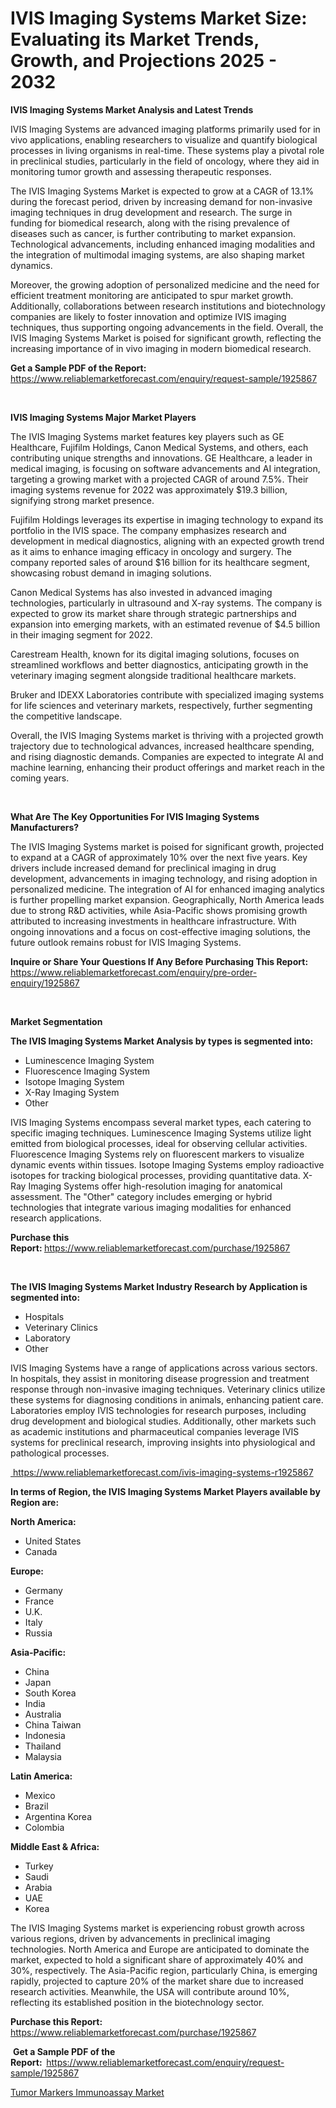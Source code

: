 <p><h1>IVIS Imaging Systems Market Size: Evaluating its Market Trends, Growth, and Projections 2025 - 2032</h1></p><p><strong>IVIS Imaging Systems Market Analysis and Latest Trends</strong></p>
<p><p>IVIS Imaging Systems are advanced imaging platforms primarily used for in vivo applications, enabling researchers to visualize and quantify biological processes in living organisms in real-time. These systems play a pivotal role in preclinical studies, particularly in the field of oncology, where they aid in monitoring tumor growth and assessing therapeutic responses.</p><p>The IVIS Imaging Systems Market is expected to grow at a CAGR of 13.1% during the forecast period, driven by increasing demand for non-invasive imaging techniques in drug development and research. The surge in funding for biomedical research, along with the rising prevalence of diseases such as cancer, is further contributing to market expansion. Technological advancements, including enhanced imaging modalities and the integration of multimodal imaging systems, are also shaping market dynamics. </p><p>Moreover, the growing adoption of personalized medicine and the need for efficient treatment monitoring are anticipated to spur market growth. Additionally, collaborations between research institutions and biotechnology companies are likely to foster innovation and optimize IVIS imaging techniques, thus supporting ongoing advancements in the field. Overall, the IVIS Imaging Systems Market is poised for significant growth, reflecting the increasing importance of in vivo imaging in modern biomedical research.</p></p>
<p><strong>Get a Sample PDF of the Report:&nbsp;</strong> <a href="https://www.reliablemarketforecast.com/enquiry/request-sample/1925867?utm_campaign=2750&utm_medium=2&utm_source=Github&utm_content=ia&utm_term=03032025&utm_id=ivis-imaging-systems">https://www.reliablemarketforecast.com/enquiry/request-sample/1925867</a></p>
<p>&nbsp;</p>
<p><strong>IVIS Imaging Systems Major Market Players</strong></p>
<p><p>The IVIS Imaging Systems market features key players such as GE Healthcare, Fujifilm Holdings, Canon Medical Systems, and others, each contributing unique strengths and innovations. GE Healthcare, a leader in medical imaging, is focusing on software advancements and AI integration, targeting a growing market with a projected CAGR of around 7.5%. Their imaging systems revenue for 2022 was approximately $19.3 billion, signifying strong market presence.</p><p>Fujifilm Holdings leverages its expertise in imaging technology to expand its portfolio in the IVIS space. The company emphasizes research and development in medical diagnostics, aligning with an expected growth trend as it aims to enhance imaging efficacy in oncology and surgery. The company reported sales of around $16 billion for its healthcare segment, showcasing robust demand in imaging solutions.</p><p>Canon Medical Systems has also invested in advanced imaging technologies, particularly in ultrasound and X-ray systems. The company is expected to grow its market share through strategic partnerships and expansion into emerging markets, with an estimated revenue of $4.5 billion in their imaging segment for 2022.</p><p>Carestream Health, known for its digital imaging solutions, focuses on streamlined workflows and better diagnostics, anticipating growth in the veterinary imaging segment alongside traditional healthcare markets. </p><p>Bruker and IDEXX Laboratories contribute with specialized imaging systems for life sciences and veterinary markets, respectively, further segmenting the competitive landscape.</p><p>Overall, the IVIS Imaging Systems market is thriving with a projected growth trajectory due to technological advances, increased healthcare spending, and rising diagnostic demands. Companies are expected to integrate AI and machine learning, enhancing their product offerings and market reach in the coming years.</p></p>
<p>&nbsp;</p>
<p><strong>What Are The Key Opportunities For IVIS Imaging Systems Manufacturers?</strong></p>
<p><p>The IVIS Imaging Systems market is poised for significant growth, projected to expand at a CAGR of approximately 10% over the next five years. Key drivers include increased demand for preclinical imaging in drug development, advancements in imaging technology, and rising adoption in personalized medicine. The integration of AI for enhanced imaging analytics is further propelling market expansion. Geographically, North America leads due to strong R&D activities, while Asia-Pacific shows promising growth attributed to increasing investments in healthcare infrastructure. With ongoing innovations and a focus on cost-effective imaging solutions, the future outlook remains robust for IVIS Imaging Systems.</p></p>
<p><strong>Inquire or Share Your Questions If Any Before Purchasing This Report:</strong> <a href="https://www.reliablemarketforecast.com/enquiry/pre-order-enquiry/1925867?utm_campaign=2750&utm_medium=2&utm_source=Github&utm_content=ia&utm_term=03032025&utm_id=ivis-imaging-systems">https://www.reliablemarketforecast.com/enquiry/pre-order-enquiry/1925867</a></p>
<p>&nbsp;</p>
<p><strong>Market Segmentation</strong></p>
<p><strong>The IVIS Imaging Systems Market Analysis by types is segmented into:</strong></p>
<p><ul><li>Luminescence Imaging System</li><li>Fluorescence Imaging System</li><li>Isotope Imaging System</li><li>X-Ray Imaging System</li><li>Other</li></ul></p>
<p><p>IVIS Imaging Systems encompass several market types, each catering to specific imaging techniques. Luminescence Imaging Systems utilize light emitted from biological processes, ideal for observing cellular activities. Fluorescence Imaging Systems rely on fluorescent markers to visualize dynamic events within tissues. Isotope Imaging Systems employ radioactive isotopes for tracking biological processes, providing quantitative data. X-Ray Imaging Systems offer high-resolution imaging for anatomical assessment. The "Other" category includes emerging or hybrid technologies that integrate various imaging modalities for enhanced research applications.</p></p>
<p><strong>Purchase this Report:&nbsp;</strong><a href="https://www.reliablemarketforecast.com/purchase/1925867?utm_campaign=2750&utm_medium=2&utm_source=Github&utm_content=ia&utm_term=03032025&utm_id=ivis-imaging-systems">https://www.reliablemarketforecast.com/purchase/1925867</a></p>
<p>&nbsp;</p>
<p><strong>The IVIS Imaging Systems Market Industry Research by Application is segmented into:</strong></p>
<p><ul><li>Hospitals</li><li>Veterinary Clinics</li><li>Laboratory</li><li>Other</li></ul></p>
<p><p>IVIS Imaging Systems have a range of applications across various sectors. In hospitals, they assist in monitoring disease progression and treatment response through non-invasive imaging techniques. Veterinary clinics utilize these systems for diagnosing conditions in animals, enhancing patient care. Laboratories employ IVIS technologies for research purposes, including drug development and biological studies. Additionally, other markets such as academic institutions and pharmaceutical companies leverage IVIS systems for preclinical research, improving insights into physiological and pathological processes.</p></p>
<p><a href="https://www.reliablemarketforecast.com/ivis-imaging-systems-r1925867?utm_campaign=2750&utm_medium=2&utm_source=Github&utm_content=ia&utm_term=03032025&utm_id=ivis-imaging-systems">&nbsp;https://www.reliablemarketforecast.com/ivis-imaging-systems-r1925867</a></p>
<p><strong>In terms of Region, the IVIS Imaging Systems Market Players available by Region are:</strong></p>
<p>
    <p> <strong> North America: </strong>
        <ul>
            <li>United States</li>
            <li>Canada</li>
        </ul>
        </p> 
    <p> <strong> Europe: </strong>
        <ul>
            <li>Germany</li>
            <li>France</li>
            <li>U.K.</li>
            <li>Italy</li>
            <li>Russia</li>
        </ul>
        </p> 
    <p> <strong> Asia-Pacific: </strong>
        <ul>
            <li>China</li>
            <li>Japan</li>
            <li>South Korea</li>
            <li>India</li>
            <li>Australia</li>
            <li>China Taiwan</li>
            <li>Indonesia</li>
            <li>Thailand</li>
            <li>Malaysia</li>
        </ul>
        </p> 
    <p> <strong> Latin America: </strong>
        <ul>
            <li>Mexico</li>
            <li>Brazil</li>
            <li>Argentina Korea</li>
            <li>Colombia</li>
        </ul>
        </p> 
    <p> <strong> Middle East & Africa: </strong>
        <ul>
            <li>Turkey</li>
            <li>Saudi</li>
            <li>Arabia</li>
            <li>UAE</li>
            <li>Korea</li>
        </ul>
    </p>
    </p>
<p><p>The IVIS Imaging Systems market is experiencing robust growth across various regions, driven by advancements in preclinical imaging technologies. North America and Europe are anticipated to dominate the market, expected to hold a significant share of approximately 40% and 30%, respectively. The Asia-Pacific region, particularly China, is emerging rapidly, projected to capture 20% of the market share due to increased research activities. Meanwhile, the USA will contribute around 10%, reflecting its established position in the biotechnology sector.</p></p>
<p><strong>Purchase this Report: </strong><a href="https://www.reliablemarketforecast.com/purchase/1925867?utm_campaign=2750&utm_medium=2&utm_source=Github&utm_content=ia&utm_term=03032025&utm_id=ivis-imaging-systems">https://www.reliablemarketforecast.com/purchase/1925867</a></p>
<p>&nbsp;<strong>Get a Sample PDF of the Report:&nbsp;&nbsp;</strong><a href="https://www.reliablemarketforecast.com/enquiry/request-sample/1925867?utm_campaign=2750&utm_medium=2&utm_source=Github&utm_content=ia&utm_term=03032025&utm_id=ivis-imaging-systems">https://www.reliablemarketforecast.com/enquiry/request-sample/1925867</a></p>
<p><strong></strong></p>
<p><p><a href="https://github.com/Krish2023na/Market-Research-Report-List-7/blob/main/tumor-markers-immunoassay-market.md?utm_campaign=2750&utm_medium=2&utm_source=Github&utm_content=ia&utm_term=03032025&utm_id=ivis-imaging-systems">Tumor Markers Immunoassay Market</a></p></p>